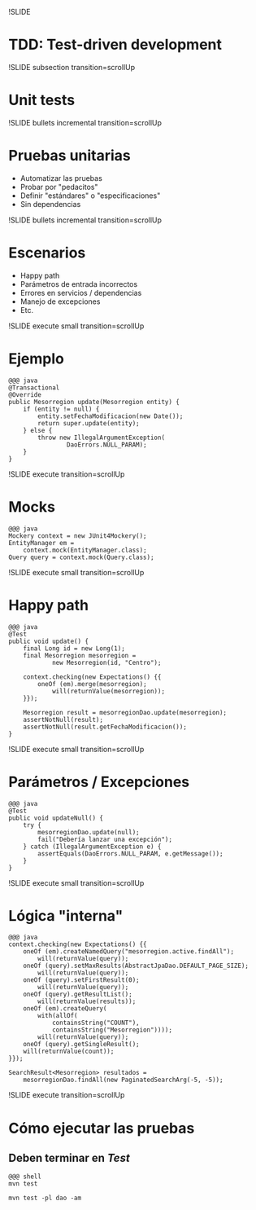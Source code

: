 !SLIDE 
# TDD: Test-driven development #

!SLIDE subsection transition=scrollUp
# Unit tests #

!SLIDE bullets incremental transition=scrollUp
# Pruebas unitarias #

* Automatizar las pruebas
* Probar por "pedacitos"
* Definir "estándares" o "especificaciones"
* Sin dependencias

!SLIDE bullets incremental transition=scrollUp
# Escenarios #

* Happy path
* Parámetros de entrada incorrectos
* Errores en servicios / dependencias
* Manejo de excepciones
* Etc.

!SLIDE execute small transition=scrollUp
# Ejemplo #

    @@@ java
    @Transactional
    @Override
    public Mesorregion update(Mesorregion entity) {
        if (entity != null) {
            entity.setFechaModificacion(new Date());
            return super.update(entity);
        } else {
            throw new IllegalArgumentException(
                    DaoErrors.NULL_PARAM);
        }
    }

!SLIDE execute transition=scrollUp
# Mocks #

    @@@ java
    Mockery context = new JUnit4Mockery();
    EntityManager em =
        context.mock(EntityManager.class);
    Query query = context.mock(Query.class);

!SLIDE execute small transition=scrollUp
# Happy path #

    @@@ java
    @Test
    public void update() {
        final Long id = new Long(1);
        final Mesorregion mesorregion = 
                new Mesorregion(id, "Centro");

        context.checking(new Expectations() {{
            oneOf (em).merge(mesorregion);
                will(returnValue(mesorregion));
        }});

        Mesorregion result = mesorregionDao.update(mesorregion);
        assertNotNull(result);
        assertNotNull(result.getFechaModificacion());
    }

!SLIDE execute small transition=scrollUp
# Parámetros / Excepciones #

    @@@ java
    @Test
    public void updateNull() {
        try {
            mesorregionDao.update(null);
            fail("Debería lanzar una excepción");
        } catch (IllegalArgumentException e) {
            assertEquals(DaoErrors.NULL_PARAM, e.getMessage());
        }
    }

!SLIDE execute small transition=scrollUp
# Lógica "interna" #

    @@@ java
    context.checking(new Expectations() {{
        oneOf (em).createNamedQuery("mesorregion.active.findAll");
            will(returnValue(query));
        oneOf (query).setMaxResults(AbstractJpaDao.DEFAULT_PAGE_SIZE);
            will(returnValue(query));
        oneOf (query).setFirstResult(0);
            will(returnValue(query));
        oneOf (query).getResultList();
            will(returnValue(results));
        oneOf (em).createQuery(
            with(allOf(
                containsString("COUNT"),
                containsString("Mesorregion"))));
            will(returnValue(query));
        oneOf (query).getSingleResult();
        will(returnValue(count));
    }});

    SearchResult<Mesorregion> resultados =
        mesorregionDao.findAll(new PaginatedSearchArg(-5, -5));

!SLIDE execute transition=scrollUp
# Cómo ejecutar las pruebas #

## Deben terminar en _Test_ ##

    @@@ shell
    mvn test

    mvn test -pl dao -am

